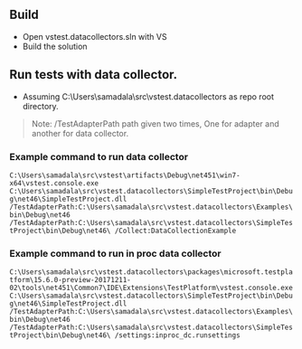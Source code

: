 
## Build
- Open vstest.datacollectors.sln with VS
- Build the solution

## Run tests with data collector.
- Assuming C:\Users\samadala\src\vstest.datacollectors as repo root directory. 
> Note: /TestAdapterPath path given two times, One for adapter and another for data collector.

### Example command to run data collector
`C:\Users\samadala\src\vstest\artifacts\Debug\net451\win7-x64\vstest.console.exe C:\Users\samadala\src\vstest.datacollectors\SimpleTestProject\bin\Debug\net46\SimpleTestProject.dll /TestAdapterPath:C:\Users\samadala\src\vstest.datacollectors\Examples\bin\Debug\net46 /TestAdapterPath:C:\Users\samadala\src\vstest.datacollectors\SimpleTestProject\bin\Debug\net46\ /Collect:DataCollectionExample`

### Example command to run in proc data collector



`C:\Users\samadala\src\vstest.datacollectors\packages\microsoft.testplatform\15.6.0-preview-20171211-02\tools\net451\Common7\IDE\Extensions\TestPlatform\vstest.console.exe C:\Users\samadala\src\vstest.datacollectors\SimpleTestProject\bin\Debug\net46\SimpleTestProject.dll /TestAdapterPath:C:\Users\samadala\src\vstest.datacollectors\Examples\bin\Debug\net46 /TestAdapterPath:C:\Users\samadala\src\vstest.datacollectors\SimpleTestProject\bin\Debug\net46\ /settings:inproc_dc.runsettings`
